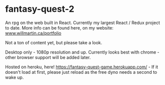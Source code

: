 # fantasy-quest-2
An rpg on the web built in React. Currently my largest React / Redux project to date.
More info can be found here, on my website: www.willmartin.ca/portfolio

Not a ton of content yet, but please take a look. 

Desktop only - 1080p resolution and up. Currently looks best with chrome - other browser support will be added later.

Hosted on heroku, here!
https://fantasy-quest-game.herokuapp.com/ - If it doesn't load at first, please just reload as the free dyno needs a second to wake up.
